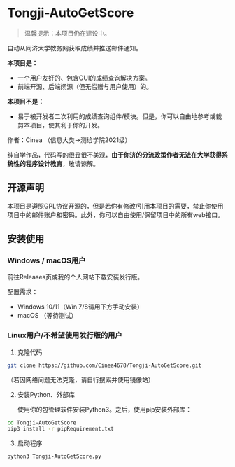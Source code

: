 # Tongji-AutoGetScore

> 温馨提示：本项目仍在建设中。

自动从同济大学教务网获取成绩并推送邮件通知。

**本项目是：**

- 一个用户友好的、包含GUI的成绩查询解决方案。
- 前端开源、后端闭源（但无偿赠与用户使用）的。

**本项目不是：**

- 易于被开发者二次利用的成绩查询组件/模块。但是，你可以自由地参考或裁剪本项目，使其利于你的开发。



作者：Cinea （信息大类->测绘学院2021级）

纯自学作品，代码写的很丑很不美观，**由于你济的分流政策作者无法在大学获得系统性的程序设计教育**，敬请谅解。

## 开源声明

本项目是遵照GPL协议开源的，但是若你有修改/引用本项目的需要，禁止你使用项目中的邮件账户和密码。此外，你可以自由使用/保留项目中的所有web接口。

## 安装使用

### Windows / macOS用户

前往Releases页或我的个人网站下载安装发行版。

配置需求：

- Windows 10/11（Win 7/8请用下方手动安装）
- macOS （等待测试）

### Linux用户/不希望使用发行版的用户

1. 克隆代码

```bash
git clone https://github.com/Cinea4678/Tongji-AutoGetScore.git
```

（若因网络问题无法克隆，请自行搜索并使用镜像站）

2. 安装Python、外部库

   使用你的包管理软件安装Python3。之后，使用pip安装外部库：

```bash
cd Tongji-AutoGetScore
pip3 install -r pipRequirement.txt
```

3. 启动程序

```bash
python3 Tongji-AutoGetScore.py
```



